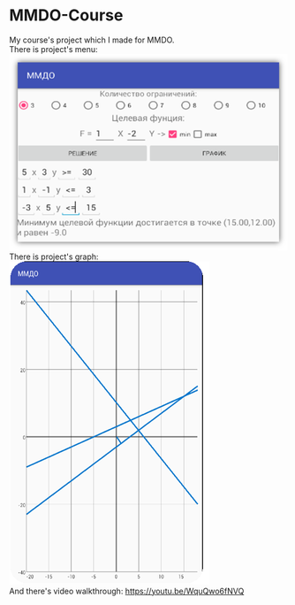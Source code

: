 # MMDO-Course
My course's project which I made for MMDO.<br>
There is project's menu: <br>
![alt_text](https://github.com/Abhai2016/MMDO-Course/blob/master/images/Menu.png) <br>
There is project's graph: <br>
![alt_text](https://github.com/Abhai2016/MMDO-Course/blob/master/images/Graph.png) <br>
And there's video walkthrough:
https://youtu.be/WquQwo6fNVQ
